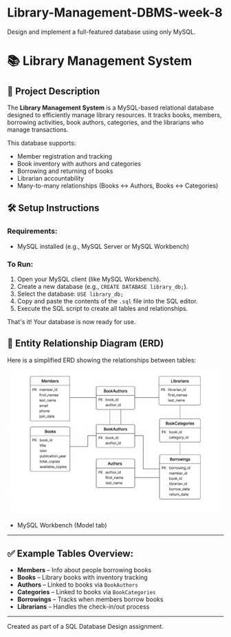 # Library-Management-DBMS-week-8
Design and implement a full-featured database using only MySQL.

# 📚 Library Management System

## 📖 Project Description
The **Library Management System** is a MySQL-based relational database designed to efficiently manage library resources. It tracks books, members, borrowing activities, book authors, categories, and the librarians who manage transactions.

This database supports:
- Member registration and tracking
- Book inventory with authors and categories
- Borrowing and returning of books
- Librarian accountability
- Many-to-many relationships (Books ↔ Authors, Books ↔ Categories)

## 🛠️ Setup Instructions

### Requirements:
- MySQL installed (e.g., MySQL Server or MySQL Workbench)

### To Run:
1. Open your MySQL client (like MySQL Workbench).
2. Create a new database (e.g., `CREATE DATABASE library_db;`).
3. Select the database: `USE library_db;`
4. Copy and paste the contents of the `.sql` file into the SQL editor.
5. Execute the SQL script to create all tables and relationships.

That's it! Your database is now ready for use.

## 🧩 Entity Relationship Diagram (ERD)

Here is a simplified ERD showing the relationships between tables:

![ERD](./erd.png)

- MySQL Workbench (Model tab)

---

## ✅ Example Tables Overview:

- **Members** – Info about people borrowing books
- **Books** – Library books with inventory tracking
- **Authors** – Linked to books via `BookAuthors`
- **Categories** – Linked to books via `BookCategories`
- **Borrowings** – Tracks when members borrow books
- **Librarians** – Handles the check-in/out process

---

Created as part of a SQL Database Design assignment.  
